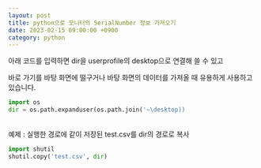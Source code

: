 ```yaml
---
layout: post
title: python으로 모니터의 SerialNumber 정보 가져오기
date: 2023-02-15 09:00:00 +0900
category: python
---
```


아래 코드를 입력하면 dir을 userprofile의 desktop으로 연결해 쓸 수 있고

바로 가기를 바탕 화면에 떨구거나 바탕 화면의 데이터를 가져올 때 유용하게 사용하고 있습니다.

```python
import os
dir = os.path.expanduser(os.path.join('~\desktop))
```

<br>
예제 : 실행한 경로에 같이 저장된 test.csv를 dir의 경로로 복사

```python
import shutil
shutil.copy('test.csv', dir)
```
